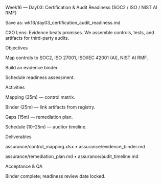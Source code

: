 Week16 — Day03: Certification & Audit Readiness (SOC2 / ISO / NIST AI RMF)

Save as: wk16/day03_certification_audit_readiness.md

CXO Lens: Evidence beats promises. We assemble controls, tests, and artifacts for third-party audits.

Objectives

Map controls to SOC2, ISO 27001, ISO/IEC 42001 (AI), NIST AI RMF.

Build an evidence binder.

Schedule readiness assessment.

Activities

Mapping (25m) — control matrix.

Binder (25m) — link artifacts from registry.

Gaps (15m) — remediation plan.

Schedule (10–25m) — auditor timeline.

Deliverables

assurance/control_mapping.xlsx • assurance/evidence_binder.md

assurance/remediation_plan.md • assurance/audit_timeline.md

Acceptance & QA

Binder complete; readiness review date locked.
